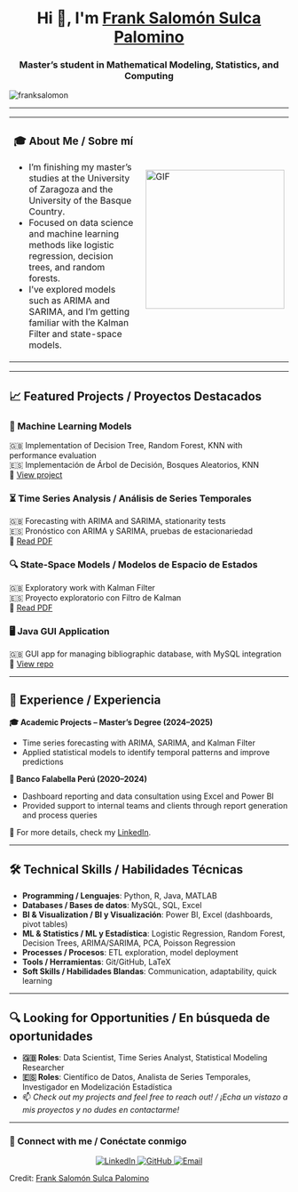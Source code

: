 <h1 align="center">Hi 👋, I'm <a href="https://github.com/franksalomon" target="blank">
Frank Salomón Sulca Palomino</a></h1>
<h3 align="center">Master’s student in Mathematical Modeling, Statistics, and Computing</h3>

<p align="left">
  <img src="https://komarev.com/ghpvc/?username=franksalomon&label=Profile%20views&color=0e75b6&style=flat" alt="franksalomon" />
</p>

---

<table>
  <tr>
    <td>
      <h3>🎓 About Me / Sobre mí</h3>
      <ul>
        <li> I’m finishing my master’s studies at the University of Zaragoza and the University of the Basque Country.</li>
        <li> Focused on data science and machine learning methods like logistic regression, decision trees, and random forests.</li>
        <li> I’ve explored models such as ARIMA and SARIMA, and I’m getting familiar with the Kalman Filter and state-space models.</li>
      </ul>
    </td>
    <td width="33%">
      <img align="right" height="250" alt="GIF" src="https://media.giphy.com/media/SWoSkN6DxTszqIKEqv/giphy.gif">
    </td>
  </tr>
</table>

---

## 📈 Featured Projects / Proyectos Destacados

### 🧠 Machine Learning Models  
🇬🇧 Implementation of Decision Tree, Random Forest, KNN with performance evaluation  
🇪🇸 Implementación de Árbol de Decisión, Bosques Aleatorios, KNN  
🔗 [View project](https://franksalomon.github.io/Machine-Learning-Models/)

### ⏳ Time Series Analysis / Análisis de Series Temporales  
🇬🇧 Forecasting with ARIMA and SARIMA, stationarity tests  
🇪🇸 Pronóstico con ARIMA y SARIMA, pruebas de estacionariedad  
🔗 [Read PDF](https://github.com/franksalomon/time-series/blob/main/Series_Temporales_Bloque1.pdf)

### 🔍 State-Space Models / Modelos de Espacio de Estados  
🇬🇧 Exploratory work with Kalman Filter  
🇪🇸 Proyecto exploratorio con Filtro de Kalman  
🔗 [Read PDF](https://github.com/franksalomon/Structural-Time-Series-Models/blob/main/MEST_Bloque_2.pdf)

### 🖥️ Java GUI Application  
🇬🇧 GUI app for managing bibliographic database, with MySQL integration  
🔗 [View repo](https://github.com/franksalomon/mi-proyecto-java)

---

## 💼 Experience / Experiencia

**🎓 Academic Projects – Master’s Degree (2024–2025)**  
- Time series forecasting with ARIMA, SARIMA, and Kalman Filter  
- Applied statistical models to identify temporal patterns and improve predictions

**🏦 Banco Falabella Perú (2020–2024)**  
- Dashboard reporting and data consultation using Excel and Power BI  
- Provided support to internal teams and clients through report generation and process queries  

📄 For more details, check my [LinkedIn](https://www.linkedin.com/in/frank-salom%C3%B3n-8251a51a8/).

---

## 🛠️ Technical Skills / Habilidades Técnicas

- **Programming / Lenguajes**: Python, R, Java, MATLAB  
- **Databases / Bases de datos**: MySQL, SQL, Excel  
- **BI & Visualization / BI y Visualización**: Power BI, Excel (dashboards, pivot tables)  
- **ML & Statistics / ML y Estadística**: Logistic Regression, Random Forest, Decision Trees, ARIMA/SARIMA, PCA, Poisson Regression  
- **Processes / Procesos**: ETL exploration, model deployment  
- **Tools / Herramientas**: Git/GitHub, LaTeX  
- **Soft Skills / Habilidades Blandas**: Communication, adaptability, quick learning  

---


## 🔍 Looking for Opportunities / En búsqueda de oportunidades

- **🇬🇧 Roles**: Data Scientist, Time Series Analyst, Statistical Modeling Researcher  
- **🇪🇸 Roles**: Científico de Datos, Analista de Series Temporales, Investigador en Modelización Estadística  
- 📫 *Check out my projects and feel free to reach out! / ¡Echa un vistazo a mis proyectos y no dudes en contactarme!*

---

### 🔗 Connect with me / Conéctate conmigo

<p align="center">
  <a href="https://www.linkedin.com/in/frank-salom%C3%B3n-8251a51a8/" target="_blank" rel="noopener noreferrer">
    <img src="https://img.icons8.com/doodle/40/000000/linkedin--v2.png" alt="LinkedIn"/>
  </a>
  <a href="https://github.com/franksalomon" target="_blank" rel="noopener noreferrer">
    <img src="https://img.icons8.com/doodle/40/000000/github--v1.png" alt="GitHub"/>
  </a>
  <a href="mailto:f.salomon.sulca@gmail.com" target="_blank" rel="noopener noreferrer">
    <img src="https://img.icons8.com/doodle/40/000000/gmail-new.png" alt="Email"/>
  </a>
</p>


Credit: [Frank Salomón Sulca Palomino](https://github.com/franksalomon)
